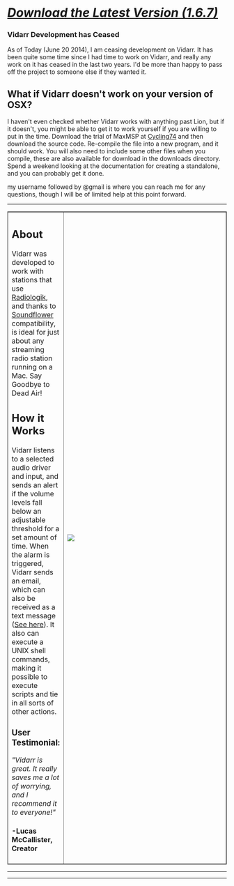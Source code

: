 # _**[Download the Latest Version (1.6.7)](http://code.google.com/p/vidarr/downloads/detail?name=Vidarr%201.6.7.zip)**_ #

### Vidarr Development has Ceased ###
As of Today (June 20 2014), I am ceasing development on Vidarr. It has been quite some time since I had time to work on Vidarr, and really any work on it has ceased in the last two years. I'd be more than happy to pass off the project to someone else if they wanted it.

## What if Vidarr doesn't work on your version of OSX? ##
I haven't even checked whether Vidarr works with anything past Lion, but if it doesn't, you might be able to get it to work yourself if you are willing to put in the time. Download the trial of MaxMSP at [Cycling74](http://cycling74.com) and then download the source code. Re-compile the file into a new program, and it should work. You will also need to include some other files when you compile, these are also available for download in the downloads directory. Spend a weekend looking at the documentation for creating a standalone, and you can probably get it done.

my username followed by @gmail is where you can reach me for any questions, though I will be of limited help at this point forward.



---


<table border='1'>
<tr>
<td><h2>About</h2>Vidarr was developed to work with stations that use <a href='http://radiologik.com'>Radiologik</a>, and thanks to <a href='http://code.google.com/p/soundflower/'>Soundflower</a> compatibility, is ideal for just about any streaming radio station running on a Mac. Say Goodbye to Dead Air!<h2>How it Works</h2> Vidarr listens to a selected audio driver and input, and sends an alert if the volume levels fall below an adjustable threshold for a set amount of time. When the alarm is triggered, Vidarr sends an email, which can also be received as a text message (<a href='http://www.makeuseof.com/tag/email-to-sms/'>See here</a>). It also can execute a UNIX shell commands, making it possible to execute scripts and tie in all sorts of other actions. <h3>User Testimonial:</h3>  <i>"Vidarr is great. It really saves me a lot of worrying, and I recommend it to everyone!"</i><h4>-Lucas McCallister, Creator</h4></td>
<td width='456'><img src='http://vidarr.googlecode.com/files/Vidarr166.png' /></td>
</tr>
</table>



---


---

